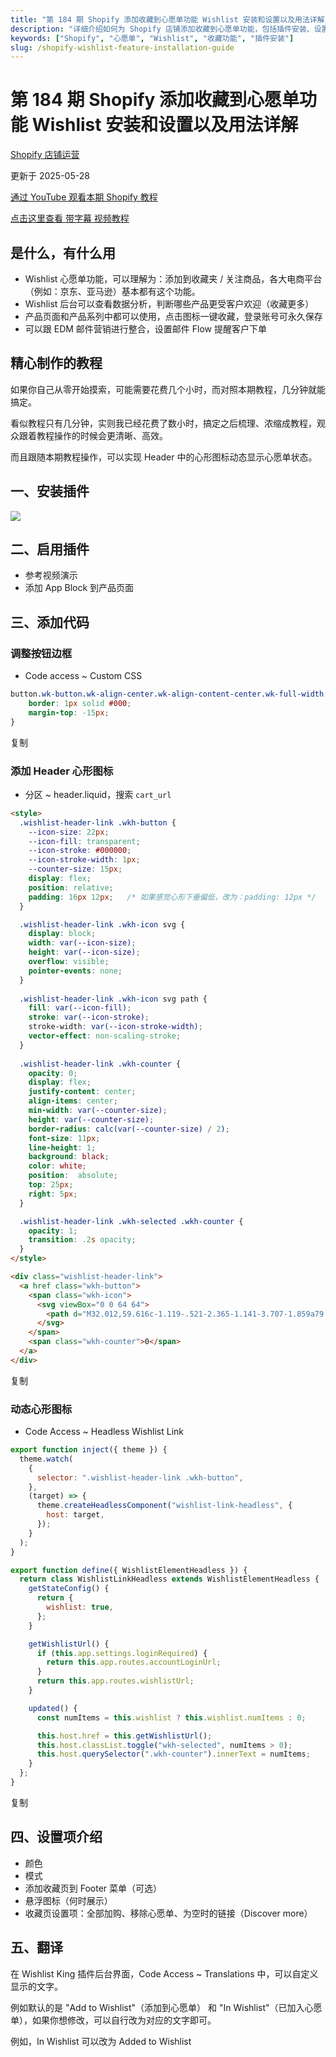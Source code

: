 ```yaml
---
title: "第 184 期 Shopify 添加收藏到心愿单功能 Wishlist 安装和设置以及用法详解"
description: "详细介绍如何为 Shopify 店铺添加收藏到心愿单功能，包括插件安装、设置和使用方法"
keywords: ["Shopify", "心愿单", "Wishlist", "收藏功能", "插件安装"]
slug: /shopify-wishlist-feature-installation-guide
---
```


# 第 184 期 Shopify 添加收藏到心愿单功能 Wishlist 安装和设置以及用法详解

[Shopify 店铺运营](https://shopify2006.com/tag/shopify-dian-pu-yun-ying/)

更新于 2025-05-28

[通过 YouTube 观看本期 Shopify 教程](https://youtu.be/JR5kK_1aaBk?si=WJ4cWKGIK2RFufxT)

[点击这里查看 带字幕 视频教程](https://www.bilibili.com/video/BV1RN411W7eV/?share_source=copy_web)

## 是什么，有什么用

-   Wishlist 心愿单功能，可以理解为：添加到收藏夹 / 关注商品，各大电商平台（例如：京东、亚马逊）基本都有这个功能。
-   Wishlist 后台可以查看数据分析，判断哪些产品更受客户欢迎（收藏更多）
-   产品页面和产品系列中都可以使用，点击图标一键收藏，登录账号可永久保存
-   可以跟 EDM 邮件营销进行整合，设置邮件 Flow 提醒客户下单

## 精心制作的教程

如果你自己从零开始摸索，可能需要花费几个小时，而对照本期教程，几分钟就能搞定。

看似教程只有几分钟，实则我已经花费了数小时，搞定之后梳理、浓缩成教程，观众跟着教程操作的时候会更清晰、高效。

而且跟随本期教程操作，可以实现 Header 中的心形图标动态显示心愿单状态。

## 一、安装插件

![](https://shopify2006.com/content/images/icon/favicon-3d790b3e382c5c5d7167509177c07784a9b8324b90473d7eb43c83dc1967b97d.png)

## 二、启用插件

-   参考视频演示
-   添加 App Block 到产品页面

## 三、添加代码

### 调整按钮边框

-   Code access ~ Custom CSS

```css
button.wk-button.wk-align-center.wk-align-content-center.wk-full-width {
    border: 1px solid #000;
    margin-top: -15px;
}
```

复制

### 添加 Header 心形图标

-   分区 ~ header.liquid，搜索 `cart_url`

```html
<style>
  .wishlist-header-link .wkh-button {
	--icon-size: 22px;
    --icon-fill: transparent;
    --icon-stroke: #000000;
    --icon-stroke-width: 1px;
    --counter-size: 15px;
    display: flex;
    position: relative;
    padding: 16px 12px;   /* 如果感觉心形下垂偏低，改为：padding: 12px */
  }

  .wishlist-header-link .wkh-icon svg {
    display: block;
    width: var(--icon-size);
    height: var(--icon-size);
    overflow: visible;
    pointer-events: none;
  }
  
  .wishlist-header-link .wkh-icon svg path {
    fill: var(--icon-fill);
    stroke: var(--icon-stroke);
    stroke-width: var(--icon-stroke-width);
    vector-effect: non-scaling-stroke;
  }
  
  .wishlist-header-link .wkh-counter {
    opacity: 0;
    display: flex;
    justify-content: center;
    align-items: center;
    min-width: var(--counter-size);
    height: var(--counter-size);
    border-radius: calc(var(--counter-size) / 2);
    font-size: 11px;
    line-height: 1;
    background: black;
    color: white;
    position:  absolute;
    top: 25px;
    right: 5px;
  }

  .wishlist-header-link .wkh-selected .wkh-counter {
    opacity: 1;
    transition: .2s opacity;
  }
</style>

<div class="wishlist-header-link">
  <a href class="wkh-button">
    <span class="wkh-icon">
      <svg viewBox="0 0 64 64">
        <path d="M32.012,59.616c-1.119-.521-2.365-1.141-3.707-1.859a79.264,79.264,0,0,1-11.694-7.614C6.316,42,.266,32.6.254,22.076,0.244,12.358,7.871,4.506,17.232,4.5a16.661,16.661,0,0,1,11.891,4.99l2.837,2.889,2.827-2.9a16.639,16.639,0,0,1,11.874-5.02h0c9.368-.01,17.008,7.815,17.021,17.539,0.015,10.533-6.022,19.96-16.312,28.128a79.314,79.314,0,0,1-11.661,7.63C34.369,58.472,33.127,59.094,32.012,59.616Z"><path>
      </svg>
    </span>
    <span class="wkh-counter">0</span>
  </a>
</div>
```

复制

### 动态心形图标

-   Code Access ~ Headless Wishlist Link

```javascript
export function inject({ theme }) {
  theme.watch(
    {
      selector: ".wishlist-header-link .wkh-button",
    },
    (target) => {
      theme.createHeadlessComponent("wishlist-link-headless", {
        host: target,
      });
    }
  );
}

export function define({ WishlistElementHeadless }) {
  return class WishlistLinkHeadless extends WishlistElementHeadless {
    getStateConfig() {
      return {
        wishlist: true,
      };
    }

    getWishlistUrl() {
      if (this.app.settings.loginRequired) {
        return this.app.routes.accountLoginUrl;
      }
      return this.app.routes.wishlistUrl;
    }

    updated() {
      const numItems = this.wishlist ? this.wishlist.numItems : 0;

      this.host.href = this.getWishlistUrl();
      this.host.classList.toggle("wkh-selected", numItems > 0);
      this.host.querySelector(".wkh-counter").innerText = numItems;
    }
  };
}
```

复制

## 四、设置项介绍

-   颜色
-   模式
-   添加收藏页到 Footer 菜单（可选）
-   悬浮图标（何时展示）
-   收藏页设置项：全部加购、移除心愿单、为空时的链接（Discover more）

## 五、翻译

在 Wishlist King 插件后台界面，Code Access ~ Translations 中，可以自定义显示的文字。

例如默认的是 "Add to Wishlist"（添加到心愿单） 和 "In Wishlist"（已加入心愿单），如果你想修改，可以自行改为对应的文字即可。

例如，In Wishlist 可以改为 Added to Wishlist